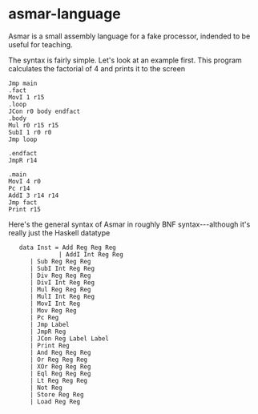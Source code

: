 # asmar-language
Asmar is a small assembly language for a fake processor, indended to be useful for teaching.

The syntax is fairly simple. Let's look at an example first. This program calculates the factorial of 4 and prints it to the screen

    Jmp main
    .fact
    MovI 1 r15
    .loop
    JCon r0 body endfact
    .body
    Mul r0 r15 r15
    SubI 1 r0 r0
    Jmp loop
    
    .endfact
    JmpR r14
    
    .main
    MovI 4 r0
    Pc r14
    AddI 3 r14 r14
    Jmp fact
    Print r15

Here's the general syntax of Asmar in roughly BNF syntax---although it's really just the Haskell datatype

       data Inst = Add Reg Reg Reg
                  | AddI Int Reg Reg
		  | Sub Reg Reg Reg
		  | SubI Int Reg Reg
		  | Div Reg Reg Reg
		  | DivI Int Reg Reg
		  | Mul Reg Reg Reg
		  | MulI Int Reg Reg
		  | MovI Int Reg
		  | Mov Reg Reg
		  | Pc Reg
		  | Jmp Label
		  | JmpR Reg
		  | JCon Reg Label Label
		  | Print Reg
		  | And Reg Reg Reg
		  | Or Reg Reg Reg
		  | XOr Reg Reg Reg
		  | Eql Reg Reg Reg
		  | Lt Reg Reg Reg
		  | Not Reg
		  | Store Reg Reg
		  | Load Reg Reg